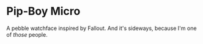 # Pip-Boy Micro

A pebble watchface inspired by Fallout. And it's sideways, because I'm one of _those_ people.
